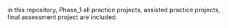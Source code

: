 in this repository, Phase_1 all practice projects, assisted practice projects, final assessment project are included.
